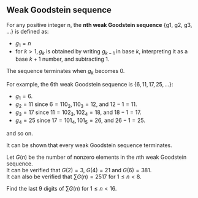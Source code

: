 ## Weak Goodstein sequence


For any positive integer n, the  **nth weak Goodstein sequence**  {g1, g2, g3, ...} is defined as:

-   $g_1  =  n$
-   for  $k  > 1, g_k$  is obtained by writing $g_{k-1}$  in base  $k$, interpreting it as a base  $k  + 1$ number, and subtracting $1$.

The sequence terminates when $g_k$ becomes $0$.

For example, the $6$th weak Goodstein sequence is $\{6, 11, 17, 25, \dots\}$:

-   $g_1  = 6$.
-   $g_2  = 11$ since $6 = 110_2, 110_3  = 12$, and $12 - 1 = 11$.
-   $g_3  = 17$ since $11 = 102_3, 102_4  = 18$, and $18 - 1 = 17$.
-   $g_4  = 25$ since $17 = 101_4, 101_5  = 26$, and $26 - 1 = 25$.

and so on.

It can be shown that every weak Goodstein sequence terminates.

Let $G(n)$ be the number of nonzero elements in the  $n$th weak Goodstein sequence.  
It can be verified that $G(2) = 3$, $G(4) = 21$ and $G(6) = 381$.  
It can also be verified that  $\sum G(n) = 2517$ for $1 ≤  n  < 8$.

Find the last $9$ digits of  $\sum G(n)$ for $1 ≤  n  < 16$.
